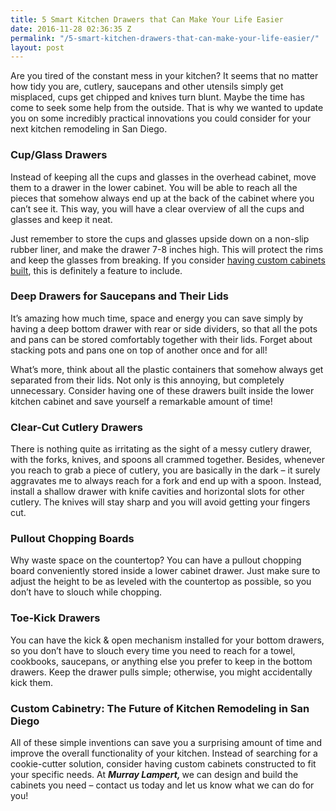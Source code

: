 ```yaml
---
title: 5 Smart Kitchen Drawers that Can Make Your Life Easier
date: 2016-11-28 02:36:35 Z
permalink: "/5-smart-kitchen-drawers-that-can-make-your-life-easier/"
layout: post
---
```


Are you tired of the constant mess in your kitchen? It seems that no matter how tidy you are, cutlery, saucepans and other utensils simply get misplaced, cups get chipped and knives turn blunt. Maybe the time has come to seek some help from the outside. That is why we wanted to update you on some incredibly practical innovations you could consider for your next kitchen remodeling in San Diego.
<h3>Cup/Glass Drawers</h3>
Instead of keeping all the cups and glasses in the overhead cabinet, move them to a drawer in the lower cabinet. You will be able to reach all the pieces that somehow always end up at the back of the cabinet where you can’t see it. This way, you will have a clear overview of all the cups and glasses and keep it neat.

Just remember to store the cups and glasses upside down on a non-slip rubber liner, and make the drawer 7-8 inches high. This will protect the rims and keep the glasses from breaking. If you consider <a href="http://murraylampert.com/san-diego-custom-cabinet-construction-services/">having custom cabinets built</a>, this is definitely a feature to include.
<h3>Deep Drawers for Saucepans and Their Lids</h3>
It’s amazing how much time, space and energy you can save simply by having a deep bottom drawer with rear or side dividers, so that all the pots and pans can be stored comfortably together with their lids. Forget about stacking pots and pans one on top of another once and for all!

What’s more, think about all the plastic containers that somehow always get separated from their lids. Not only is this annoying, but completely unnecessary. Consider having one of these drawers built inside the lower kitchen cabinet and save yourself a remarkable amount of time!


<h3>Clear-Cut Cutlery Drawers</h3>
There is nothing quite as irritating as the sight of a messy cutlery drawer, with the forks, knives, and spoons all crammed together. Besides, whenever you reach to grab a piece of cutlery, you are basically in the dark – it surely aggravates me to always reach for a fork and end up with a spoon. Instead, install a shallow drawer with knife cavities and horizontal slots for other cutlery. The knives will stay sharp and you will avoid getting your fingers cut.
<h3>Pullout Chopping Boards</h3>
Why waste space on the countertop? You can have a pullout chopping board conveniently stored inside a lower cabinet drawer. Just make sure to adjust the height to be as leveled with the countertop as possible, so you don’t have to slouch while chopping.
<h3>Toe-Kick Drawers</h3>
You can have the kick &amp; open mechanism installed for your bottom drawers, so you don’t have to slouch every time you need to reach for a towel, cookbooks, saucepans, or anything else you prefer to keep in the bottom drawers. Keep the drawer pulls simple; otherwise, you might accidentally kick them.
<h3>Custom Cabinetry: The Future of Kitchen Remodeling in San Diego</h3>
All of these simple inventions can save you a surprising amount of time and improve the overall functionality of your kitchen. Instead of searching for a cookie-cutter solution, consider having custom cabinets constructed to fit your specific needs. At <strong><em>Murray Lampert, </em></strong>we can design and build the cabinets you need – contact us today and let us know what we can do for you!
